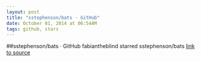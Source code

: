 ```yaml
---
layout: post
title: "sstephenson/bats · GitHub"
date: October 01, 2014 at 06:54AM
tags: github, stars
---
```

##sstephenson/bats · GitHub
fabiantheblind starred sstephenson/bats
[link to source](http://ift.tt/vBpvXe) 
